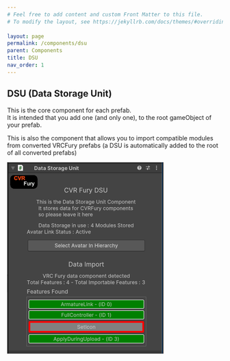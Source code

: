 ```yaml
---
# Feel free to add content and custom Front Matter to this file.
# To modify the layout, see https://jekyllrb.com/docs/themes/#overriding-theme-defaults

layout: page
permalink: /components/dsu
parent: Components
title: DSU
nav_order: 1
---
```


## DSU (Data Storage Unit)

This is the core component for each prefab.\
It is intended that you add one (and only one), to the root gameObject of your prefab.

This is also the component that allows you to import compatible modules from converted VRCFury prefabs (a DSU is
automatically added to the root of all converted prefabs)

<div align="left">
  <img src="/assets/images/components/DSU-with-import.PNG" alt="image of a DSU component with its import section active">
</div>
